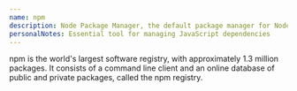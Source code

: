 ```yaml
---
name: npm
description: Node Package Manager, the default package manager for Node.js
personalNotes: Essential tool for managing JavaScript dependencies
---
```


npm is the world's largest software registry, with approximately 1.3 million packages. It consists of a command line client and an online database of public and private packages, called the npm registry.
